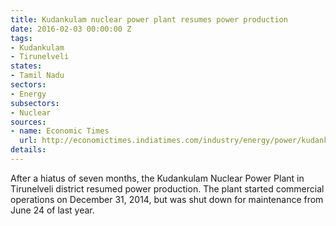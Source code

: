 ```yaml
---
title: Kudankulam nuclear power plant resumes power production
date: 2016-02-03 00:00:00 Z
tags:
- Kudankulam
- Tirunelveli
states:
- Tamil Nadu
sectors:
- Energy
subsectors:
- Nuclear
sources:
- name: Economic Times
  url: http://economictimes.indiatimes.com/industry/energy/power/kudankulam-nuclear-plant-resumes-power-generation-after-7-months/articleshow/50784923.cms
details: 
---
```


After a hiatus of seven months, the Kudankulam Nuclear Power Plant in Tirunelveli district resumed power production. The plant started commercial operations on December 31, 2014, but was shut down for maintenance from June 24 of last year.
